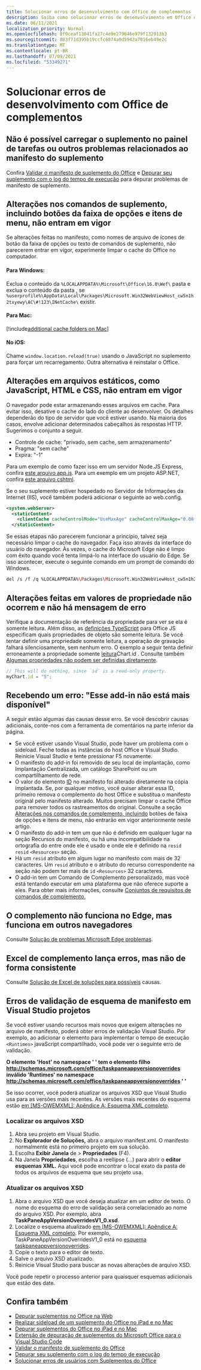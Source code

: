 ```yaml
---
title: Solucionar erros de desenvolvimento com Office de complementos
description: Saiba como solucionar erros de desenvolvimento em Office de complementos.
ms.date: 06/11/2021
localization_priority: Normal
ms.openlocfilehash: 8f0ceaf13041fa27c4e9e279646e979f132913b3
ms.sourcegitcommit: 883f71d395b19ccfc6874a0d5942a7016eb49e2c
ms.translationtype: MT
ms.contentlocale: pt-BR
ms.lasthandoff: 07/09/2021
ms.locfileid: "53349271"
---
```

# <a name="troubleshoot-development-errors-with-office-add-ins"></a>Solucionar erros de desenvolvimento com Office de complementos

## <a name="add-in-doesnt-load-in-task-pane-or-other-issues-with-the-add-in-manifest"></a>Não é possível carregar o suplemento no painel de tarefas ou outros problemas relacionados ao manifesto do suplemento

Confira [Validar o manifesto de suplemento do Office](troubleshoot-manifest.md) e [Depurar seu suplemento com o log do tempo de execução](runtime-logging.md) para depurar problemas de manifesto de suplemento.

## <a name="changes-to-add-in-commands-including-ribbon-buttons-and-menu-items-do-not-take-effect"></a>Alterações nos comandos de suplemento, incluindo botões da faixa de opções e itens de menu, não entram em vigor

Se alterações feitas no manifesto, como nomes de arquivo de ícones de botão da faixa de opções ou texto de comandos de suplemento, não parecerem entrar em vigor, experimente limpar o cache do Office no computador. 

#### <a name="for-windows"></a>Para Windows:

Exclua o conteúdo da `%LOCALAPPDATA%\Microsoft\Office\16.0\Wef\` pasta e exclua o conteúdo da pasta , se `%userprofile%\AppData\Local\Packages\Microsoft.Win32WebViewHost_cw5n1h2txyewy\AC\#!123\INetCache\` existir.

#### <a name="for-mac"></a>Para Mac:

[!include[additional cache folders on Mac](../includes/mac-cache-folders.md)]

#### <a name="for-ios"></a>No iOS:

Chame `window.location.reload(true)` usando o JavaScript no suplemento para forçar um recarregamento. Outra alternativa é reinstalar o Office.

## <a name="changes-to-static-files-such-as-javascript-html-and-css-do-not-take-effect"></a>Alterações em arquivos estáticos, como JavaScript, HTML e CSS, não entram em vigor

O navegador pode estar armazenando esses arquivos em cache. Para evitar isso, desative o cache do lado do cliente ao desenvolver. Os detalhes dependerão do tipo de servidor que você estiver usando. Na maioria dos casos, envolve adicionar determinados cabeçalhos às respostas HTTP. Sugerimos o conjunto a seguir.

- Controle de cache: "privado, sem cache, sem armazenamento"
- Pragma: "sem cache"
- Expira: "-1"

Para um exemplo de como fazer isso em um servidor Node.JS Express, confira [este arquivo app.js](https://github.com/OfficeDev/Office-Add-in-NodeJS-SSO/blob/master/Complete/app.js). Para um exemplo em um projeto ASP.NET, confira [este arquivo cshtml](https://github.com/OfficeDev/Office-Add-in-ASPNET-SSO/blob/master/Complete/Office-Add-in-ASPNET-SSO-WebAPI/Views/Shared/_Layout.cshtml).

Se o seu suplemento estiver hospedado no Servidor de Informações da Internet (IIS), você também poderá adicionar o seguinte ao web.config.

```xml
<system.webServer>
  <staticContent>
    <clientCache cacheControlMode="UseMaxAge" cacheControlMaxAge="0.00:00:00" cacheControlCustom="must-revalidate" />
  </staticContent>
```

Se essas etapas não parecerem funcionar a princípio, talvez seja necessário limpar o cache do navegador. Faça isso através da interface do usuário do navegador. Às vezes, o cache do Microsoft Edge não é limpo com êxito quando você tenta limpá-lo na interface do usuário do Edge. Se isso acontecer, execute o seguinte comando em um prompt de comando do Windows.

```bash
del /s /f /q %LOCALAPPDATA%\Packages\Microsoft.Win32WebViewHost_cw5n1h2txyewy\AC\#!123\INetCache\
```

## <a name="changes-made-to-property-values-dont-happen-and-there-is-no-error-message"></a>Alterações feitas em valores de propriedade não ocorrem e não há mensagem de erro

Verifique a documentação de referência da propriedade para ver se ela é somente leitura. Além disso, as [definições TypeScript](../develop/referencing-the-javascript-api-for-office-library-from-its-cdn.md) para Office JS especificam quais propriedades de objeto são somente leitura. Se você tentar definir uma propriedade somente leitura, a operação de gravação falhará silenciosamente, sem nenhum erro. O exemplo a seguir tenta definir erroneamente a propriedade somente [leitura](/javascript/api/excel/excel.chart#id)Chart.id . Consulte também [Algumas propriedades não podem ser definidas diretamente](../develop/application-specific-api-model.md#some-properties-cannot-be-set-directly).

```js
// This will do nothing, since `id` is a read-only property.
myChart.id = "5";
```

## <a name="getting-error-this-add-in-is-no-longer-available"></a>Recebendo um erro: "Esse add-in não está mais disponível"

A seguir estão algumas das causas desse erro. Se você descobrir causas adicionais, conte-nos com a ferramenta de comentários na parte inferior da página.

- Se você estiver usando Visual Studio, pode haver um problema com o sideload. Feche todas as instâncias do host Office e Visual Studio. Reinicie Visual Studio e tente pressionar F5 novamente.
- O manifesto do add-in foi removido de seu local de implantação, como Implantação Centralizada, um catálogo SharePoint ou um compartilhamento de rede.
- O valor do elemento [ID](../reference/manifest/id.md) no manifesto foi alterado diretamente na cópia implantada. Se, por qualquer motivo, você quiser alterar essa ID, primeiro remova o complemento do host Office e substitua o manifesto original pelo manifesto alterado. Muitos precisam limpar o cache Office para remover todos os rastreamentos do original. Consulte a seção [Alterações nos comandos de complemento, incluindo](#changes-to-add-in-commands-including-ribbon-buttons-and-menu-items-do-not-take-effect) botões de faixa de opções e itens de menu, não entrarão em vigor anteriormente neste artigo.
- O manifesto do add-in tem um que não é definido em qualquer lugar na seção Recursos do manifesto, ou há uma incompatibilidade na ortografia do entre onde ele é usado e onde ele é definido na `resid` [](../reference/manifest/resources.md) `resid` `<Resources>` seção.
- Há um `resid` atributo em algum lugar no manifesto com mais de 32 caracteres. Um `resid` atributo e o atributo do recurso correspondente na seção não podem ter mais de `id` `<Resources>` 32 caracteres.
- O add-in tem um Comando de Complemento personalizado, mas você está tentando executar em uma plataforma que não oferece suporte a eles. Para obter mais informações, consulte [Conjuntos de requisitos de comandos de complemento.](../reference/requirement-sets/add-in-commands-requirement-sets.md)

## <a name="add-in-doesnt-work-on-edge-but-it-works-on-other-browsers"></a>O complemento não funciona no Edge, mas funciona em outros navegadores

Consulte [Solução de problemas Microsoft Edge problemas](../concepts/browsers-used-by-office-web-add-ins.md#troubleshooting-microsoft-edge-issues).

## <a name="excel-add-in-throws-errors-but-not-consistently"></a>Excel de complemento lança erros, mas não de forma consistente

Consulte [Solução de Excel de soluções para possíveis](../excel/excel-add-ins-troubleshooting.md) causas.

## <a name="manifest-schema-validation-errors-in-visual-studio-projects"></a>Erros de validação de esquema de manifesto em Visual Studio projetos

Se você estiver usando recursos mais novos que exigem alterações no arquivo de manifesto, poderá obter erros de validação Visual Studio. Por exemplo, ao adicionar o elemento para implementar o tempo de execução `<Runtimes>` javaScript compartilhado, você pode ver o seguinte erro de validação.

**O elemento 'Host' no namespace ' ' tem o elemento filho http://schemas.microsoft.com/office/taskpaneappversionoverrides inválido 'Runtimes' no namespace http://schemas.microsoft.com/office/taskpaneappversionoverrides ' '**

Se isso ocorrer, você poderá atualizar os arquivos XSD que Visual Studio usa para as versões mais recentes. As versões mais recentes do esquema estão [em [MS-OWEMXML]: Apêndice A: Esquema XML completo](/openspecs/office_file_formats/ms-owemxml/c6a06390-34b8-4b42-82eb-b28be12494a8).

### <a name="locate-the-xsd-files"></a>Localizar os arquivos XSD

1. Abra seu projeto em Visual Studio.
1. No **Explorador de Soluções,** abra o arquivo manifest.xml. O manifesto normalmente está no primeiro projeto em sua solução.
1. Escolha **Exibir Janela** de  >  **Propriedades** (F4).
1. Na Janela **Propriedades**, escolha a reellipse (...) para abrir o **editor esquemas XML.** Aqui você pode encontrar o local exato da pasta de todos os arquivos de esquema que seu projeto usa.

### <a name="update-the-xsd-files"></a>Atualizar os arquivos XSD

1. Abra o arquivo XSD que você deseja atualizar em um editor de texto. O nome do esquema do erro de validação será correlacionado ao nome do arquivo XSD. Por exemplo, abra **TaskPaneAppVersionOverridesV1_0.xsd**.
1. Localize o esquema atualizado [em [MS-OWEMXML]: Apêndice A: Esquema XML completo](/openspecs/office_file_formats/ms-owemxml/c6a06390-34b8-4b42-82eb-b28be12494a8). Por exemplo, TaskPaneAppVersionOverridesV1_0 está no [esquema taskpaneappversionoverrides](/openspecs/office_file_formats/ms-owemxml/82e93ec5-de22-42a8-86e3-353c8336aa40).
1. Copie o texto para o editor de texto.
1. Salve o arquivo XSD atualizado.
1. Reinicie Visual Studio para buscar as novas alterações de arquivo XSD.

Você pode repetir o processo anterior para quaisquer esquemas adicionais que estão des date.

## <a name="see-also"></a>Confira também

- [Depurar suplementos no Office na Web](debug-add-ins-in-office-online.md)
- [Realizar sideload de um suplemento do Office no iPad e no Mac](sideload-an-office-add-in-on-ipad-and-mac.md)  
- [Depurar suplementos do Office no iPad e no Mac](debug-office-add-ins-on-ipad-and-mac.md)  
- [Extensão de depuração de suplementos do Microsoft Office para o Visual Studio Code](debug-with-vs-extension.md)
- [Validar o manifesto de suplemento do Office](troubleshoot-manifest.md)
- [Depurar seu suplemento com o log do tempo de execução](runtime-logging.md)
- [Solucionar erros de usuários com Suplementos do Office](testing-and-troubleshooting.md)
